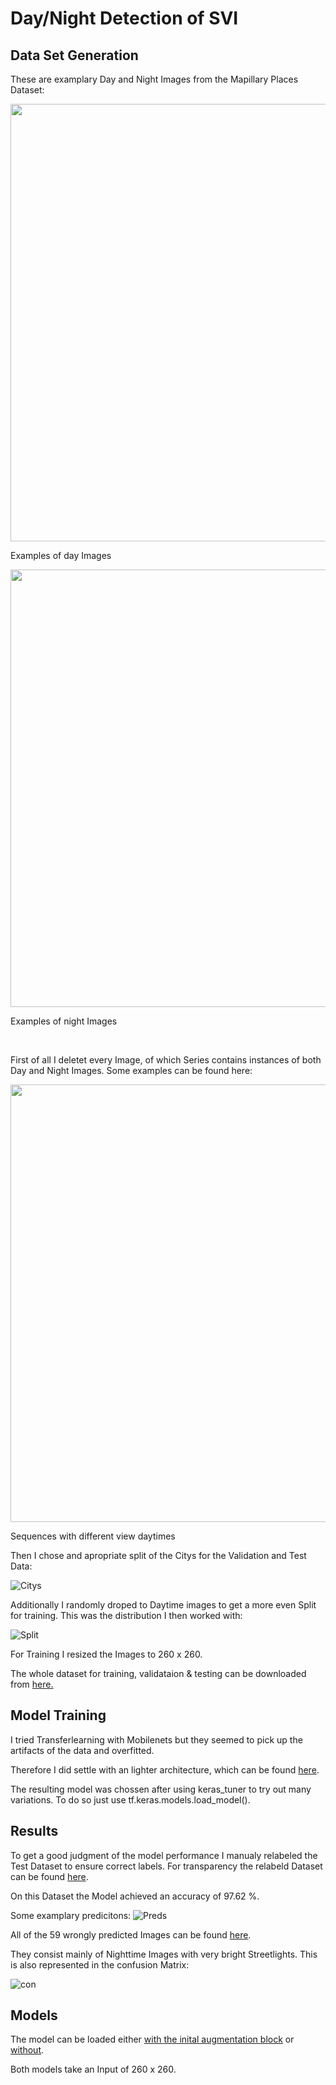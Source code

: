 # Day/Night Detection of SVI


## Data Set Generation

These are examplary Day and Night Images from the Mapillary Places Dataset:

<p align="center">
  <img src="nd_imgs/Examples_of_Day_Images.jpg" height = 700 />
  <figcaption>Examples of day Images</figcaption>
</p>  

<p align="center">
  <img src="nd_imgs/Examples_of_Night_Images.jpg" height = 700 />
  <figcaption>Examples of night Images</figcaption>
</p>  


</br>


First of all I deletet every Image, of which Series contains instances of both Day and Night Images. Some examples can be found here:

<p align="center">
  <img src="nd_imgs/Sequences_with_different_View_daytimes.jpg" height = 700 />
  <figcaption>Sequences with different view daytimes</figcaption>
</p>  


Then I chose and apropriate split of the Citys for the Validation and Test Data:

![Citys](nd_imgs/Citys_Split.jpg)

Additionally I randomly droped to Daytime images to get a more even Split for training. This was the distribution I then worked with:

![Split](nd_imgs/Training_Split.jpg)

For Training I resized the Images to 260 x 260.

The whole dataset for training, validataion & testing can be downloaded from [here.](https://drive.google.com/file/d/1q_aXvtj2RY_V9R5_murlmACs6So1bQxT/view?usp=sharing)


## Model Training

I tried Transferlearning with Mobilenets but they seemed to pick up the artifacts of the data and overfitted. 

Therefore I did settle with an lighter architecture, which can be found [here](../night_detection_task/model.png).

The resulting model was chossen after using keras_tuner to try out many variations. To do so just use tf.keras.models.load_model().

## Results

To get a good judgment of the model performance I manualy relabeled the Test Dataset to ensure correct labels. For transparency the relabeld Dataset can be found [here](night_detection_task/Relabeled_Test_DS). 

On this Dataset the Model achieved an accuracy of 97.62
%.

Some examplary predicitons:
![Preds](nd_imgs/Predictions.jpg)

All of the 59 wrongly predicted Images can be found [here](night_detection_task/wrong_labels).

They consist mainly of Nighttime Images with very bright Streetlights. This is also represented in the confusion Matrix: 


![con](nd_imgs/confusion_matrix.jpg)

## Models

The model can be loaded either [with the inital augmentation block](night_detection_task/final_model) or [without](night_detection_task/final_model_without_aug).

Both models take an Input of 260 x 260.


